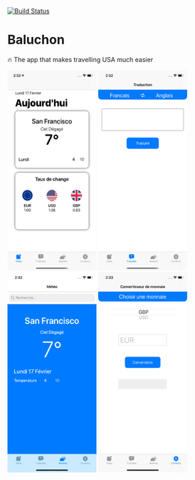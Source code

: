[![Build Status](https://travis-ci.com/fabricetiennette/Baluchon.svg?branch=master)](https://travis-ci.com/fabricetiennette/Baluchon)

# Baluchon
🔥 The app that makes travelling USA much easier

<img src="./Pictures/Today.png" width="200" height="450">    <img src="./Pictures/Translate.png" width="200" height="450">     <img src="./Pictures/Weather.png" width="200" height="450">     <img src="./Pictures/Currency.png" width="200" height="450">
